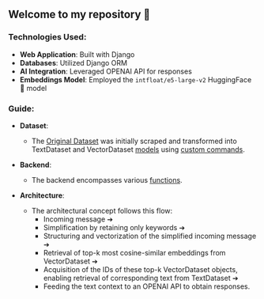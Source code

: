 ## Welcome to my repository 🤗

### Technologies Used:

- **Web Application**: Built with Django
- **Databases**: Utilized Django ORM
- **AI Integration**: Leveraged OPENAI API for responses
- **Embeddings Model**: Employed the `intfloat/e5-large-v2` HuggingFace 🤗 model

### Guide:

- **Dataset**:
  - The [Original Dataset](https://github.com/Tilemachoc/streetapp/blob/main/data.jsonl) was initially scraped and transformed into TextDataset and VectorDataset [models](https://github.com/Tilemachoc/streetapp/blob/main/web_proj/street/models.py) using [custom commands](https://github.com/Tilemachoc/streetapp/tree/main/web_proj/street/management/commands).

- **Backend**:
  - The backend encompasses various [functions](https://github.com/Tilemachoc/streetapp/blob/main/web_proj/street/utils/functions.py).

- **Architecture**:
  - The architectural concept follows this flow:
    - Incoming message ➔
    - Simplification by retaining only keywords ➔
    - Structuring and vectorization of the simplified incoming message ➔
    - Retrieval of top-k most cosine-similar embeddings from VectorDataset ➔
    - Acquisition of the IDs of these top-k VectorDataset objects, enabling retrieval of corresponding text from TextDataset ➔
    - Feeding the text context to an OPENAI API to obtain responses.
